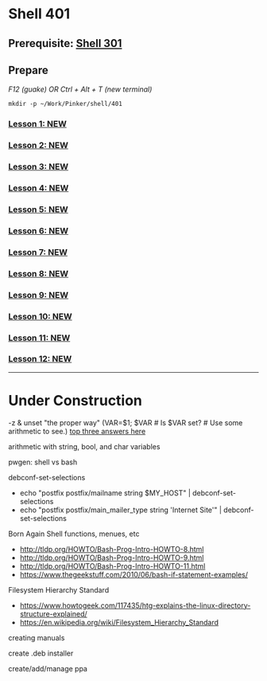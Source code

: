 # Shell 401

## Prerequisite: [Shell 301](https://github.com/inkVerb/Pinker/tree/master/301-shell)

## Prepare

*F12 (guake) OR Ctrl + Alt + T (new terminal)*

`mkdir -p ~/Work/Pinker/shell/401`

### [Lesson 1: NEW](https://github.com/inkVerb/pinker/blob/master/401-shell/Lesson-01.md)

### [Lesson 2: NEW](https://github.com/inkVerb/pinker/blob/master/401-shell/Lesson-02.md)

### [Lesson 3: NEW](https://github.com/inkVerb/pinker/blob/master/401-shell/Lesson-03.md)

### [Lesson 4: NEW](https://github.com/inkVerb/pinker/blob/master/401-shell/Lesson-04.md)

### [Lesson 5: NEW](https://github.com/inkVerb/pinker/blob/master/401-shell/Lesson-05.md)

### [Lesson 6: NEW](https://github.com/inkVerb/pinker/blob/master/401-shell/Lesson-06.md)

### [Lesson 7: NEW](https://github.com/inkVerb/pinker/blob/master/401-shell/Lesson-07.md)

### [Lesson 8: NEW](https://github.com/inkVerb/pinker/blob/master/401-shell/Lesson-08.md)

### [Lesson 9: NEW](https://github.com/inkVerb/pinker/blob/master/401-shell/Lesson-09.md)

### [Lesson 10: NEW](https://github.com/inkVerb/pinker/blob/master/401-shell/Lesson-10.md)

### [Lesson 11: NEW](https://github.com/inkVerb/pinker/blob/master/401-shell/Lesson-11.md)

### [Lesson 12: NEW](https://github.com/inkVerb/pinker/blob/master/401-shell/Lesson-12.md)

___
# Under Construction

-z & unset "the proper way" (VAR=$1; $VAR  # Is $VAR set? # Use some arithmetic to see.) [top three answers here](https://serverfault.com/questions/7503/how-to-determine-if-a-bash-variable-is-empty)

arithmetic with string, bool, and char variables

pwgen: shell vs bash

debconf-set-selections
- echo "postfix postfix/mailname string $MY_HOST" | debconf-set-selections
- echo "postfix postfix/main_mailer_type string 'Internet Site'" | debconf-set-selections

Born Again Shell
functions, menues, etc
- http://tldp.org/HOWTO/Bash-Prog-Intro-HOWTO-8.html
- http://tldp.org/HOWTO/Bash-Prog-Intro-HOWTO-9.html
- http://tldp.org/HOWTO/Bash-Prog-Intro-HOWTO-11.html
- https://www.thegeekstuff.com/2010/06/bash-if-statement-examples/

Filesystem Hierarchy Standard
- https://www.howtogeek.com/117435/htg-explains-the-linux-directory-structure-explained/
- https://en.wikipedia.org/wiki/Filesystem_Hierarchy_Standard

creating manuals

create .deb installer

create/add/manage ppa

